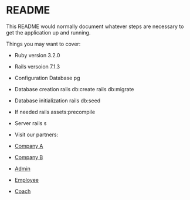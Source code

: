 # README

This README would normally document whatever steps are necessary to get the
application up and running.

Things you may want to cover:

- Ruby version
  3.2.0

- Rails versoion
  7.1.3

- Configuration
  Database pg

- Database creation
  rails db:create
  rails db:migrate

- Database initialization
  rails db:seed

- If needed
  rails assets:precompile

- Server
  rails s

- Visit our partners:
- [Company A](http://localhost:3000/companies/1)

- [Company B](http://localhost:3000/companies/2)

- [Admin](http://localhost:3000/admins/sign_in)
- [Employee](http://localhost:3000/employees/sign_in)
- [Coach](http://localhost:3000/coaches/sign_in)
